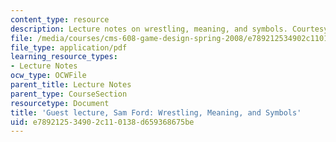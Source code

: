 ```yaml
---
content_type: resource
description: Lecture notes on wrestling, meaning, and symbols. Courtesy of Sam Ford.
file: /media/courses/cms-608-game-design-spring-2008/e789212534902c110138d659368675be_MITCMS_608s08_lec31.pdf
file_type: application/pdf
learning_resource_types:
- Lecture Notes
ocw_type: OCWFile
parent_title: Lecture Notes
parent_type: CourseSection
resourcetype: Document
title: 'Guest lecture, Sam Ford: Wrestling, Meaning, and Symbols'
uid: e7892125-3490-2c11-0138-d659368675be
---
```

